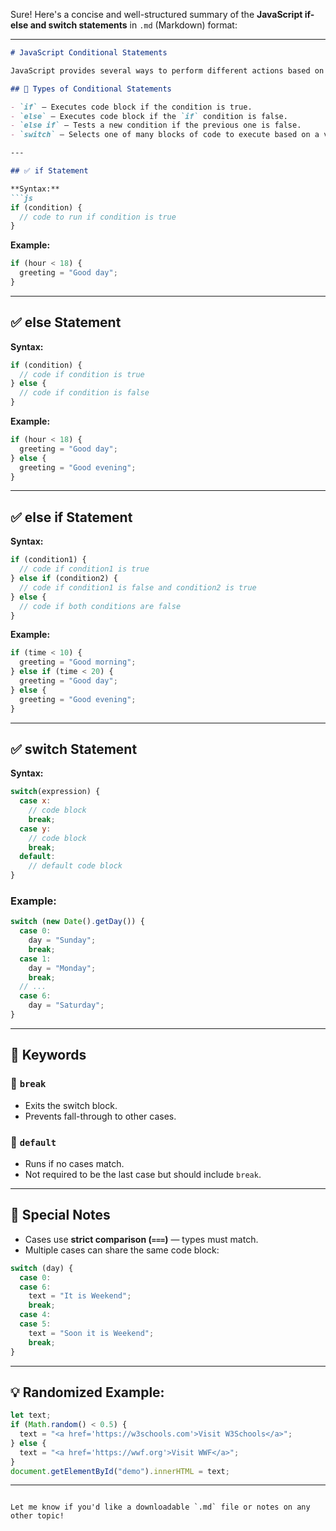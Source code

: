 Sure! Here's a concise and well-structured summary of the **JavaScript if-else and switch statements** in `.md` (Markdown) format:

---

```markdown
# JavaScript Conditional Statements

JavaScript provides several ways to perform different actions based on conditions:

## 🔸 Types of Conditional Statements

- `if` – Executes code block if the condition is true.
- `else` – Executes code block if the `if` condition is false.
- `else if` – Tests a new condition if the previous one is false.
- `switch` – Selects one of many blocks of code to execute based on a value.

---

## ✅ if Statement

**Syntax:**
```js
if (condition) {
  // code to run if condition is true
}
```

**Example:**
```js
if (hour < 18) {
  greeting = "Good day";
}
```

---

## ✅ else Statement

**Syntax:**
```js
if (condition) {
  // code if condition is true
} else {
  // code if condition is false
}
```

**Example:**
```js
if (hour < 18) {
  greeting = "Good day";
} else {
  greeting = "Good evening";
}
```

---

## ✅ else if Statement

**Syntax:**
```js
if (condition1) {
  // code if condition1 is true
} else if (condition2) {
  // code if condition1 is false and condition2 is true
} else {
  // code if both conditions are false
}
```

**Example:**
```js
if (time < 10) {
  greeting = "Good morning";
} else if (time < 20) {
  greeting = "Good day";
} else {
  greeting = "Good evening";
}
```

---

## ✅ switch Statement

**Syntax:**
```js
switch(expression) {
  case x:
    // code block
    break;
  case y:
    // code block
    break;
  default:
    // default code block
}
```

### Example:
```js
switch (new Date().getDay()) {
  case 0:
    day = "Sunday";
    break;
  case 1:
    day = "Monday";
    break;
  // ...
  case 6:
    day = "Saturday";
}
```

---

## 🔹 Keywords

### 🔸 `break`
- Exits the switch block.
- Prevents fall-through to other cases.

### 🔸 `default`
- Runs if no cases match.
- Not required to be the last case but should include `break`.

---

## 📌 Special Notes

- Cases use **strict comparison (`===`)** — types must match.
- Multiple cases can share the same code block:
```js
switch (day) {
  case 0:
  case 6:
    text = "It is Weekend";
    break;
  case 4:
  case 5:
    text = "Soon it is Weekend";
    break;
}
```

---

## 💡 Randomized Example:
```js
let text;
if (Math.random() < 0.5) {
  text = "<a href='https://w3schools.com'>Visit W3Schools</a>";
} else {
  text = "<a href='https://wwf.org'>Visit WWF</a>";
}
document.getElementById("demo").innerHTML = text;
```

---
```

Let me know if you'd like a downloadable `.md` file or notes on any other topic!